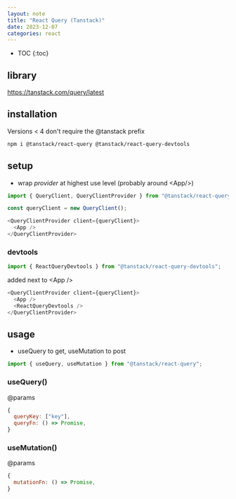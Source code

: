 ```yaml
---
layout: note
title: "React Query (Tanstack)"
date: 2023-12-07
categories: react
---
```


- TOC
{:toc}

## library

<https://tanstack.com/query/latest>

## installation

Versions < 4 don't require the @tanstack prefix

```bash
npm i @tanstack/react-query @tanstack/react-query-devtools
```

## setup

- wrap *provider* at highest use level (probably around \<App/>)

```js
import { QueryClient, QueryClientProvider } from "@tanstack/react-query";
```

```js
const queryClient = new QueryClient();

<QueryClientProvider client={queryClient}>
  <App />
</QueryClientProvider>
```

### devtools

```javascript
import { ReactQueryDevtools } from "@tanstack/react-query-devtools";
```

added next to \<App />

```javascript
<QueryClientProvider client={queryClient}>
  <App />
  <ReactQueryDevtools />
</QueryClientProvider>
```

## usage

- useQuery to get, useMutation to post

```javascript
import { useQuery, useMutation } from "@tanstack/react-query";
```

### useQuery()

 @params

```javascript
{
  queryKey: ["key"],
  queryFn: () => Promise,
}
```

### useMutation()

 @params

```javascript
{
  mutationFn: () => Promise,
}
```
